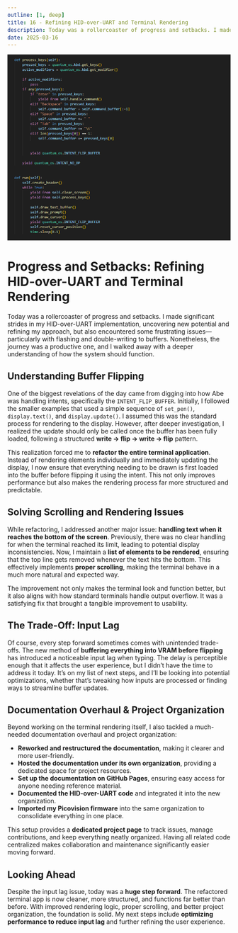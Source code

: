 ```yaml
---
outline: [1, deep]
title: 16 - Refining HID-over-UART and Terminal Rendering
description: Today was a rollercoaster of progress and setbacks. I made significant strides in my HID-over-UART implementation, uncovering new potential and refining my approach, but also encountered some frustrating issues—particularly with flashing and double-writing to buffers. Nonetheless, the journey was a productive one, and I walked away with a deeper understanding of how the system should function.
date: 2025-03-16
---
```


<BlogTitle />

![16](16.png)


# Progress and Setbacks: Refining HID-over-UART and Terminal Rendering  

Today was a rollercoaster of progress and setbacks. I made significant strides in my HID-over-UART implementation, uncovering new potential and refining my approach, but also encountered some frustrating issues—particularly with flashing and double-writing to buffers. Nonetheless, the journey was a productive one, and I walked away with a deeper understanding of how the system should function.  

## Understanding Buffer Flipping  

One of the biggest revelations of the day came from digging into how Abe was handling intents, specifically the `INTENT_FLIP_BUFFER`. Initially, I followed the smaller examples that used a simple sequence of `set_pen()`, `display.text()`, and `display.update()`. I assumed this was the standard process for rendering to the display. However, after deeper investigation, I realized the update should only be called once the buffer has been fully loaded, following a structured **write → flip → write → flip** pattern.  

This realization forced me to **refactor the entire terminal application**. Instead of rendering elements individually and immediately updating the display, I now ensure that everything needing to be drawn is first loaded into the buffer before flipping it using the intent. This not only improves performance but also makes the rendering process far more structured and predictable.  

## Solving Scrolling and Rendering Issues  

While refactoring, I addressed another major issue: **handling text when it reaches the bottom of the screen**. Previously, there was no clear handling for when the terminal reached its limit, leading to potential display inconsistencies. Now, I maintain a **list of elements to be rendered**, ensuring that the top line gets removed whenever the text hits the bottom. This effectively implements **proper scrolling**, making the terminal behave in a much more natural and expected way.  

The improvement not only makes the terminal look and function better, but it also aligns with how standard terminals handle output overflow. It was a satisfying fix that brought a tangible improvement to usability.  

## The Trade-Off: Input Lag  

Of course, every step forward sometimes comes with unintended trade-offs. The new method of **buffering everything into VRAM before flipping** has introduced a noticeable input lag when typing. The delay is perceptible enough that it affects the user experience, but I didn’t have the time to address it today. It’s on my list of next steps, and I’ll be looking into potential optimizations, whether that’s tweaking how inputs are processed or finding ways to streamline buffer updates.  

## Documentation Overhaul & Project Organization  

Beyond working on the terminal rendering itself, I also tackled a much-needed documentation overhaul and project organization:  

- **Reworked and restructured the documentation**, making it clearer and more user-friendly.  
- **Hosted the documentation under its own organization**, providing a dedicated space for project resources.  
- **Set up the documentation on GitHub Pages**, ensuring easy access for anyone needing reference material.  
- **Documented the HID-over-UART code** and integrated it into the new organization.  
- **Imported my Picovision firmware** into the same organization to consolidate everything in one place.  

This setup provides a **dedicated project page** to track issues, manage contributions, and keep everything neatly organized. Having all related code centralized makes collaboration and maintenance significantly easier moving forward.  

## Looking Ahead  

Despite the input lag issue, today was a **huge step forward**. The refactored terminal app is now cleaner, more structured, and functions far better than before. With improved rendering logic, proper scrolling, and better project organization, the foundation is solid. My next steps include **optimizing performance to reduce input lag** and further refining the user experience.  

